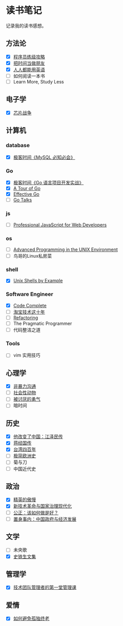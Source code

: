 # 读书笔记

记录我的读书感想。

## 方法论

- [x] [程序员练级攻略](method/programmer_improvement_guide)
- [x] [把时间当做朋友](psychology/time_as_a_friend/README.md)
- [x] [人人都能用英语](language/english/everyone_can_use_english/README.md)
- [ ] 如何阅读一本书
- [ ] Learn More, Study Less

## 电子学

- [x] [芯片战争](electronics/chip_war/README.md)

## 计算机

### database

- [x] [极客时间《MySQL 必知必会》](computer/db/mysql_must_know)

### Go

- [x] [极客时间《Go 语言项目开发实战》](computer/go/go_project_develop_guide)
- [x] [A Tour of Go](computer/go/a_tour_of_go)
- [x] [Effective Go](computer/go/effective_go)
- [ ] [Go Talks](computer/go/go_talks)

### js

- [ ] [Professional JavaScript for Web Developers](computer/js/professional)

### os

- [ ] [Advanced Programming in the UNIX Environment](computer/os/apue)
- [ ] 鸟哥的Linux私房菜

### shell

- [x] [Unix Shells by Example](computer/shell/use)

### Software Engineer

- [x] [Code Complete](computer/se/code_complete)
- [ ] [淘宝技术这十年](computer/it/taobao)
- [ ] [Refactoring](computer/se/refactoring)
- [ ] The Pragmatic Programmer
- [ ] 代码整洁之道

### Tools

- [ ] vim 实用技巧

## 心理学

- [x] [非暴力沟通](psychology/nonviolent_communication)
- [ ] [社会性动物](psychology/the_social_animal)
- [ ] [被讨厌的勇气](psychology/beitaoyandeyongqi)
- [ ] 暗时间

## 历史

- [x] [他改变了中国：江泽民传](history/jiangzeminzhuan)
- [x] [蒋经国传](history/jiangjingguozhuan)
- [x] [台湾四百年](history/taiwan_400_years)
- [ ] [极简欧洲史](history/shortest_europe)
- [ ] 菊与刀
- [ ] 中国近代史

## 政治

- [x] [精英的傲慢](politics/the_tyranny_of_merit)
- [x] [新技术革命与国家治理现代化](politics/new_technology_revolution)
- [ ] [公正：该如何做是好？](politics/justice)
- [ ] [置身事内：中国政府与经济发展](politics/zhishengshinei)

## 文学

- [ ] 未央歌
- [x] [史铁生文集](literature/shitiesheng)

## 管理学

- [x] [技术团队管理者的第一堂管理课](management/tech_team_manager_lesson)

## 爱情

- [x] [如何避免孤独终老](./love/how_to_not_die_alone)
